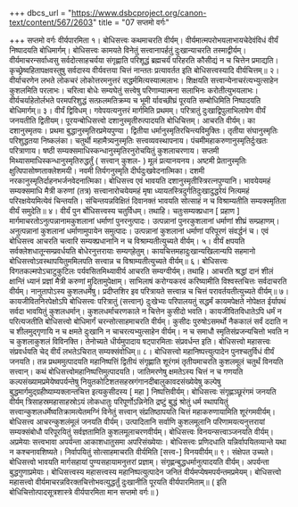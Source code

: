 +++
dbcs_url = "https://www.dsbcproject.org/canon-text/content/567/2603"
title = "07 सप्तमो वर्गः"

+++
सप्तमो वर्गः
वीर्यपारमिता
१। बोधिसत्त्वः कथमाचरति वीर्यम्। वीर्यमात्मपरोभयलाभायचेदेवंविधं वीर्यं निष्पादयति बोधिमार्गम्। बोधिसत्त्वः कामयते विनेतुं सत्त्वानापर्हतुं दुःखान्याचरति तस्माद्वीर्यम्। वीर्यमाचरन्सर्वाध्वसु सर्वदोत्साहचर्यया संगृह्णाति परिशूद्धं ब्रह्मचर्यं परिहरति कौसीद्यं न च चित्तेन प्रमाद्यति। कृच्छ्रेष्वहितापक्षवस्तुषु सर्वदास्य वीर्यवत्तया चित्तं नान्ततः प्रत्यावर्तत इति बोधिसत्त्वस्यादि वीर्यचित्तम्॥
२। वीर्याचरणेन लभते लोकचरं लोकोत्तरमनुत्तरं सद्धर्ममित्यस्यात्मलाभः। शिक्षयति सत्त्वान्येनाचरंत्यभ्युत्साहेन कुशलमिति परलाभः। चरित्वा बोधेः सम्यघेतुं सत्त्वेषु परिणाम्यात्मना सलाभिनः करोतीत्युभयलाभः। वीर्यचर्याहेतोर्लभते परमपरिशुद्धं सत्फ़लमतिक्रम्य च भूमी र्यावच्छीघ्रं पूरयति सम्बोधिमिति निष्पादयति बोधिमार्गम्॥
३। वीर्यं द्विविधम्। गवेपयत्यनुत्तरं मार्गमिति प्रथमम्। परित्रातुं दुःखाद्विपुलाभिलापेण वीर्यं जनयतीति द्वितीयम्। पूरयन्बोधिसत्त्वो दशानुस्मृतीरुत्पादयति बोधिचित्तम्। आचरति वीर्यम्। का दशानुस्मृतयः। प्रथमा बुद्धानुस्मृतिरप्रमेयपुण्या। द्वितीया धर्मानुस्मृतिरचिन्त्यविमुक्तिः। तृतीया संघानुस्मृतिः परिशुद्धतया निष्कलंका। चतुर्थी महामैत्र्यनुस्मृतिः सत्त्वव्यवस्थापनाय। पंचमीमहाकरुणानुस्मृतिर्दुःखतः परित्राणाय। षष्ठी सम्यक्समाधिस्कन्धानुस्मृतिरनुरोचयितुं कुशलाचरणाय। सप्तमी मिथ्यासमाधिस्कन्धानुस्मृतिरुद्धर्तुं ( सत्त्वान् कुशल- ) मूलं प्रत्यानयनय। अष्टमी प्रेतानुस्मृतिः क्षुत्पिपासोष्णताक्लेशमयी। नवमी तिर्यगनुस्मृति दीर्घदुःखवेदनात्मिका। दशमी नरकानुस्मृतिर्दाहनभर्जनवेदनात्मिका। बोधिसत्त्व एवं भावयति दशानुस्मृतीस्त्रिरत्नपुण्यानि। भावयेयमहं सम्यक्समाधि मैत्री करुणां (तत्र) सत्त्वानारोचयेयमहं मृषा ध्यायतस्त्रिदुर्गतिदुःखादुद्धरेयं नित्यमहं परिरक्षयेयमित्येवं चिन्तयति। संचिन्तयन्नविक्षितं दिवानक्तं भावयति सोत्साहं न च विश्राम्यतीति सम्यक्स्मृतिता वीर्यं समुदेति॥
४। वीर्यं पुन र्बोधिसत्त्वस्य चतुर्विधम्। तथाहि। चतुःसम्यक्प्रधान [ प्रहाण ] मार्गमाचरतोऽनुत्पन्नानामकुशलानां धर्माणां पुनरनुत्पादः। उत्पन्नानां पुनरकुशलानां धर्माणां शीघ्रं सम्प्रहाणम्। अनुत्पन्नानां कुशलानां धर्माणामुपायेन समुत्पादः। उत्पन्नानां कुशलानां धर्माणां परिपूरणं संवर्द्धनं च। एवं बोधिसत्त्व आचरति चत्वारि सम्यक्प्रधानानि न च विश्राम्यतीत्युच्यते वीर्यम्।
५। वीर्यं क्षपयति सर्वक्लेशधातून्सम्प्रवर्धयति बोधेरनुत्तरायाः सम्यग्‌हेतुम्। कायचित्तमहादुःखान्यखिलान्यपि सहमानो बोधिसत्त्वोऽवस्थापयितुममिलपति सत्त्वान्न च विश्राम्यतीत्युच्यते वीर्यम्॥
६। बोधिसत्त्वः विगतकल्मपोऽचाटुकुटिलः पर्यवसितमिथ्यावीर्य आचरति सम्यग्वीर्यम्। तथाहि। आचरति श्रद्धां दानं शीलं क्षान्तिं ध्यानं प्रज्ञां मैत्री करुणां मुदितामुपेक्षाम्। साभिलाषं करोग्यकरवं करिष्यामीति विश्वस्तचित्तः सर्वदाचरति वीर्यम्। नानुतापोऽस्य कुशलधर्मेषु। प्रदीप्तशिर इव परित्रायते सत्त्वान्न च चित्तं परावर्तयतीत्युच्यते वीर्यम्॥
७। कायजीवितनिरपेक्षोऽपि बोधिसत्त्वः परित्रातुं (सत्त्वान्) दुःखेभ्यः परिपालयतुं सद्धर्मं कायमपेक्षते नोपेक्षत ईर्यापथं सर्वदा भावयितुं कुशलधर्मान्। कुशलधर्माचरणकाले न चित्तेन कुसीदो भवति। कायजीवितविधातेऽपि धर्मं न परित्यजतीति बोधिसत्त्वो बोधिमार्गं चरन्सोत्साहमाचरति वीर्यम्। कुसीदः पुरुषोऽसमर्थो नैककालं सर्वं ददाति न च शीलमुद्गृणायि न च क्षमते दुःखानि न चाचरत्यभ्युत्साहेन वीर्यम्। न च समाधौ स्मृतिसंप्रजन्यचित्तो भवति न च कुशलाकुशलं विविनक्ति। तेनोच्यते धीर्यमुपादाय षट्पारमिताः संप्रवर्धन्त इति। बोधिसत्त्वो महासत्त्वः संप्रवर्धयति चेद् वीर्यं लभतेऽचिरात् सम्यक्संवोधिम्॥
८। बोधिसत्त्वो महानिष्पत्त्युत्पादेन पुनश्चतुर्विधं वीर्यं जनयति। तन्न प्रथममुत्पादयति महानिष्पत्तिं द्वितीयं संगृह्णाति शूरंगमं तृतीयमाचरति कुशलमूलं चतुर्थं विनयति सत्त्वान्। कथं बोधिसत्त्वोमहानिष्पत्तिमुत्पादयति। जातिमरणेषु क्षमतेऽस्य चित्तं न च गणयति कल्पसंख्यामप्रमेयेष्वपर्यन्तेषु नियुतकोटिशतसहस्रगंगानदीबालुकावदसंख्येयेषु कल्पेषु बुद्धमार्गमुद्ग्रहीष्याम्यक्लान्तचित्त इत्यकुसीदस्य [ महा ] निष्पत्तिवीर्यम्। बोधिसत्त्वः संगृह्णञ्छूरंगमं जनयति वीर्यम् त्रिसाहस्रमहासाहस्रोऽयं लोकधातुः परिपूर्णोऽन्निनेति द्रष्टुं बुद्धं श्रोतुं धर्म स्थापयितुं सत्त्वान्कुशलधर्मेष्वतिक्रामत्येतमग्निं विनेतुं सत्त्वान् संप्रतिष्ठापयति चित्तं महाकरुणायामिति शूरंगमवीर्यम्। बोधिसत्त्व आचरन्कुशलंमूलं जनयति वीर्यम्। उत्पादितानि सर्वाणि कुशलमूलानि परिणामयत्यनुत्तरायां सम्यक्संबोधौ परिपूरयितुं सर्वज्ञतामिति कुशलमूलाचरणवीर्यम्। बोधिसत्त्वः विनयन्सत्त्वाञ्जनयति वीर्यम्। अप्रमेयाः सत्त्वभावा अपर्यन्ता आकाशधातुसमा अपरिसंख्येयाः। बोधिसत्त्वः प्रणिदधाति यन्निर्वापयितव्यान्ते यथा न कश्चनावशिष्यते। निर्वापयितुं सोत्साहमाचरति वीर्यमिति [सत्त्व-] विनयवीर्यम्॥
९। संक्षेपत उच्यते। बोधिसत्त्वो भावयति मार्गसहायां पुण्यसहायामनुत्तरां प्रज्ञाम्। संगृह्णन्बुद्धधर्मानुत्पादयति वीर्यम्। अपर्यन्ता बुद्धगुणाप्रमेयाः। बोधिसत्त्वस्य महासत्त्वस्य महानिष्पत्युत्पादेन जनितं वीर्यमप्येषमपर्यन्तमप्रमेयम्। बोधिसत्त्वो महासत्त्वो वीर्यमाचरन्नविरक्तचित्तोभवत्युद्धर्तुं दुःखानीति पूरयति वीर्यपारमिताम्॥
( इति बोधिचित्तोत्पादसूत्रशास्त्रे वीर्यपारमिता मान सप्तमो वर्गः॥ )
